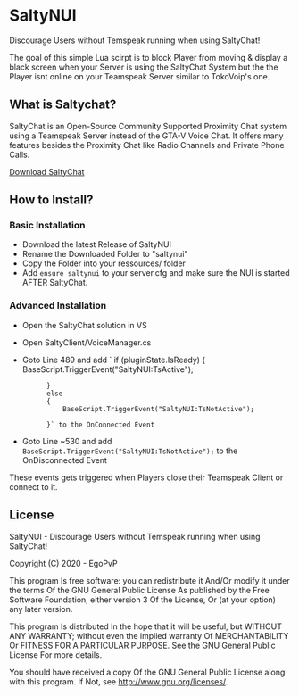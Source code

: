 # SaltyNUI
Discourage Users without Temspeak running when using SaltyChat!


The goal of this simple Lua scirpt is to block Player from moving & display a black screen when your Server is using the SaltyChat System but the the Player isnt online on your Teamspeak Server similar to TokoVoip's one.

## What is Saltychat?
SaltyChat is an Open-Source Community Supported Proximity Chat system using a Teamspeak Server instead of the GTA-V Voice Chat. 
It offers many features besides the Proximity Chat like Radio Channels and Private Phone Calls.

[Download SaltyChat](https://github.com/saltminede/saltychat-fivem)

## How to Install?
### Basic Installation
- Download the latest Release of SaltyNUI
- Rename the Downloaded Folder to "saltynui"
- Copy the Folder into your ressources/ folder
- Add `ensure saltynui` to your server.cfg and make sure the NUI is started AFTER SaltyChat.

### Advanced Installation
- Open the SaltyChat solution in VS
- Open SaltyClient/VoiceManager.cs
- Goto Line 489 and add `  if (pluginState.IsReady)
            {
                BaseScript.TriggerEvent("SaltyNUI:TsActive");
                
            }
            else
            {
                BaseScript.TriggerEvent("SaltyNUI:TsNotActive");
                
            }` to the OnConnected Event
- Goto Line ~530 and add `BaseScript.TriggerEvent("SaltyNUI:TsNotActive");` to the OnDisconnected Event

These events gets triggered when Players close their Teamspeak Client or connect to it.

## License

SaltyNUI - Discourage Users without Temspeak running when using SaltyChat!

Copyright (C) 2020 - EgoPvP

This program Is free software: you can redistribute it And/Or modify it under the terms Of the GNU General Public License As published by the Free Software Foundation, either version 3 Of the License, Or (at your option) any later version.

This program Is distributed In the hope that it will be useful, but WITHOUT ANY WARRANTY; without even the implied warranty Of MERCHANTABILITY Or FITNESS FOR A PARTICULAR PURPOSE. See the GNU General Public License For more details.

You should have received a copy Of the GNU General Public License along with this program. If Not, see http://www.gnu.org/licenses/.
